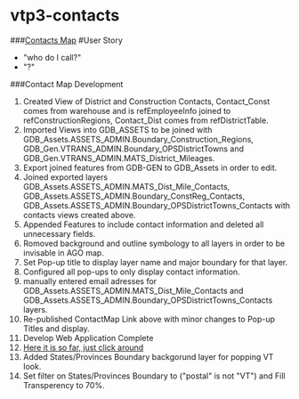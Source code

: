 vtp3-contacts
=============
###[Contacts Map](http://vtrans.maps.arcgis.com/apps/webappviewer/index.html?id=22c56fb498d147319f17860c5ed00796)
#User Story
- "who do I call?"
- "?"


###Contact Map Development

1. Created View of District and Construction Contacts, Contact_Const comes from warehouse  and is refEmployeeInfo joined to refConstructionRegions, 
Contact_Dist comes from refDistrictTable.
2. Imported Views into GDB_ASSETS to be joined with GDB_Assets.ASSETS_ADMIN.Boundary_Construction_Regions, GDB_Gen.VTRANS_ADMIN.Boundary_OPSDistrictTowns and GDB_Gen.VTRANS_ADMIN.MATS_District_Mileages.
3. Export joined features from GDB-GEN to GDB_Assets in order to edit.
4. Joined exported layers GDB_Assets.ASSETS_ADMIN.MATS_Dist_Mile_Contacts, GDB_Assets.ASSETS_ADMIN.Boundary_ConstReg_Contacts, GDB_Assets.ASSETS_ADMIN.Boundary_OPSDistrictTowns_Contacts with contacts views created above.
5. Appended Features to include contact information and deleted all unnecessary fields.
6. Romoved background and outline symbology to all layers in order to be invisable in AGO map.
7. Set Pop-up title to display layer name and major boundary for that layer.
8. Configured all pop-ups to only display contact information.
9. manually entered email adresses for GDB_Assets.ASSETS_ADMIN.MATS_Dist_Mile_Contacts and GDB_Assets.ASSETS_ADMIN.Boundary_OPSDistrictTowns_Contacts layers.
10. Re-published ContactMap Link above with minor changes to Pop-up Titles and display.
11. Develop Web Application Complete
12. [Here it is so far, just click around](http://vtrans.maps.arcgis.com/apps/webappviewer/index.html?id=22c56fb498d147319f17860c5ed00796)
13. Added States/Provinces Boundary backgorund layer for popping VT look.
14. Set filter on States/Provinces Boundary to ("postal" is not "VT") and Fill Transperency to 70%.
